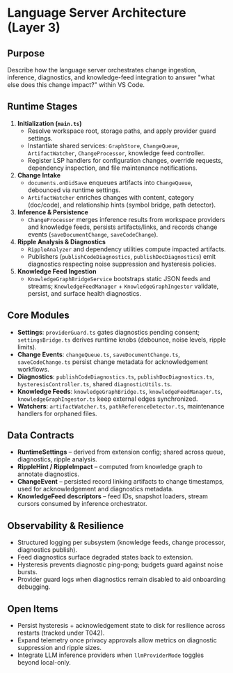 # Language Server Architecture (Layer 3)

## Purpose
Describe how the language server orchestrates change ingestion, inference, diagnostics, and knowledge-feed integration to answer "what else does this change impact?" within VS Code.

## Runtime Stages
1. **Initialization (`main.ts`)**
   - Resolve workspace root, storage paths, and apply provider guard settings.
   - Instantiate shared services: `GraphStore`, `ChangeQueue`, `ArtifactWatcher`, `ChangeProcessor`, knowledge feed controller.
   - Register LSP handlers for configuration changes, override requests, dependency inspection, and file maintenance notifications.
2. **Change Intake**
   - `documents.onDidSave` enqueues artifacts into `ChangeQueue`, debounced via runtime settings.
   - `ArtifactWatcher` enriches changes with content, category (doc/code), and relationship hints (symbol bridge, path detector).
3. **Inference & Persistence**
   - `ChangeProcessor` merges inference results from workspace providers and knowledge feeds, persists artifacts/links, and records change events (`saveDocumentChange`, `saveCodeChange`).
4. **Ripple Analysis & Diagnostics**
   - `RippleAnalyzer` and dependency utilities compute impacted artifacts.
   - Publishers (`publishCodeDiagnostics`, `publishDocDiagnostics`) emit diagnostics respecting noise suppression and hysteresis policies.
5. **Knowledge Feed Ingestion**
   - `KnowledgeGraphBridgeService` bootstraps static JSON feeds and streams; `KnowledgeFeedManager` + `KnowledgeGraphIngestor` validate, persist, and surface health diagnostics.

## Core Modules
- **Settings**: `providerGuard.ts` gates diagnostics pending consent; `settingsBridge.ts` derives runtime knobs (debounce, noise levels, ripple limits).
- **Change Events**: `changeQueue.ts`, `saveDocumentChange.ts`, `saveCodeChange.ts` persist change metadata for acknowledgement workflows.
- **Diagnostics**: `publishCodeDiagnostics.ts`, `publishDocDiagnostics.ts`, `hysteresisController.ts`, shared `diagnosticUtils.ts`.
- **Knowledge Feeds**: `knowledgeGraphBridge.ts`, `knowledgeFeedManager.ts`, `knowledgeGraphIngestor.ts` keep external edges synchronized.
- **Watchers**: `artifactWatcher.ts`, `pathReferenceDetector.ts`, maintenance handlers for orphaned files.

## Data Contracts
- **RuntimeSettings** – derived from extension config; shared across queue, diagnostics, ripple analysis.
- **RippleHint / RippleImpact** – computed from knowledge graph to annotate diagnostics.
- **ChangeEvent** – persisted record linking artifacts to change timestamps, used for acknowledgement and diagnostics metadata.
- **KnowledgeFeed descriptors** – feed IDs, snapshot loaders, stream cursors consumed by inference orchestrator.

## Observability & Resilience
- Structured logging per subsystem (knowledge feeds, change processor, diagnostics publish).
- Feed diagnostics surface degraded states back to extension.
- Hysteresis prevents diagnostic ping-pong; budgets guard against noise bursts.
- Provider guard logs when diagnostics remain disabled to aid onboarding debugging.

## Open Items
- Persist hysteresis + acknowledgement state to disk for resilience across restarts (tracked under T042).
- Expand telemetry once privacy approvals allow metrics on diagnostic suppression and ripple sizes.
- Integrate LLM inference providers when `llmProviderMode` toggles beyond local-only.
